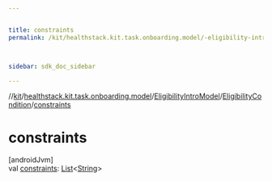 ```yaml
---


title: constraints
permalink: /kit/healthstack.kit.task.onboarding.model/-eligibility-intro-model/-eligibility-condition/constraints.html



sidebar: sdk_doc_sidebar

---
```



//[kit](/kit.html)/[healthstack.kit.task.onboarding.model](../../index.html)/[EligibilityIntroModel](../index.html)/[EligibilityCondition](index.html)/[constraints](constraints.html)



# constraints



[androidJvm]\
val [constraints](constraints.html): [List](https://kotlinlang.org/api/latest/jvm/stdlib/kotlin.collections/-list/index.html)&lt;[String](https://kotlinlang.org/api/latest/jvm/stdlib/kotlin/-string/index.html)&gt;






